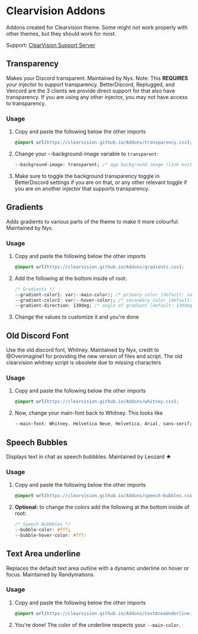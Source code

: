 # Clearvision Addons

Addons created for Clearvision theme. Some might not work properly with other themes, but they should work for most.

Support: [ClearVision Support Server](https://discord.gg/7pNUC9C)

Transparency
------------

Makes your Discord transparent. Maintained by Nyx.
Note: This **REQUIRES** your injector to support transparency. BetterDiscord, Replugged, and Vencord are the 3 clients we provide direct support for that also have transparency. If you are using any other injector, you may not have access to transparency.

### Usage

1.  Copy and paste the following below the other imports

    ```css
    @import url(https://clearvision.github.io/Addons/transparency.css);
    ```
    
2.  Change your --background-image variable to `transparent`:

    ```css
    --background-image: transparent; /* app background image (link must be HTTPS) [default: url(https://clearvision.github.io/images/sapphire.jpg)] */
    ```

3.  Make sure to toggle the background transparency toggle in BetterDiscord settings if you are on that, or any other relevant toggle if you are on another injector that supports transparency.

Gradients
---------

Adds gradients to various parts of the theme to make it more colourful. Maintained by Nyx.

### Usage

1.  Copy and paste the following below the other imports

    ```css
    @import url(https://clearvision.github.io/Addons/gradients.css);
    ```

2.  Add the following at the bottom inside of root:

    ```css
    /* Gradients */
    --gradient-color1: var(--main-color); /* primary color [default: var(--main-color) */
    --gradient-color2: var(--hover-color); /* secondary color [default: var(--hover-color) */
    --gradient-direction: 130deg; /* angle of gradient [default: 130deg] */
    ```

3.  Change the values to customize it and you're done

Old Discord Font
----------------

Use the old discord font, Whitney. Maintained by Nyx, credit to @Overimagine1 for providing the new version of files and script. The old clearvision whitney script is obsolete due to missing characters

### Usage

1.  Copy and paste the following below the other imports

    ```css
    @import url(https://clearvision.github.io/Addons/whitney.css);
    ``` 

2.  Now, change your main-font back to Whitney. This looks like 

    ```css
    --main-font: Whitney, Helvetica Neue, Helvetica, Arial, sans-serif;
    ```

Speech Bubbles
--------------

Displays text in chat as speech bubbbles. Maintained by Leozard ★

### Usage

1.  Copy and paste the following below the other imports

    ```css
    @import url(https://clearvision.github.io/Addons/speech-bubbles.css);
    ```

2.  **Optional:** to change the colors add the following at the bottom inside of root:

    ```css
    /* Speech Bubbbles */
    --bubble-color: #fff;
    --bubble-hover-color: #fff:
    ```

Text Area underline
-------------------

Replaces the default text area outline with a dynamic underline on hover or focus. Maintained by Randymations.

### Usage

1.  Copy and paste the following below the other imports

    ```css
    @import url(https://clearvision.github.io/Addons/textAreaUnderline.css);
    ```

2.  You're done! The color of the underline respects your `--main-color`.
